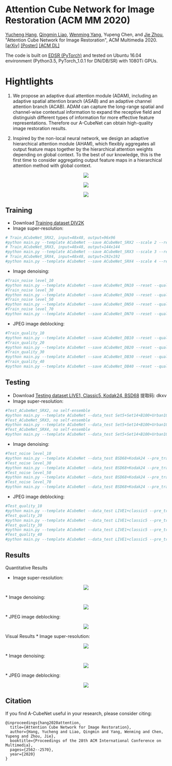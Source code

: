 # Attention Cube Network for Image Restoration (ACM MM 2020)
[Yucheng Hang](http://ychang686.github.io/), [Qingmin Liao](https://thurid.lib.tsinghua.edu.cn/scholar/651469), [Wenming Yang](https://www.sigs.tsinghua.edu.cn/ywm/main.htm), Yupeng Chen, and [Jie Zhou](http://www.au.tsinghua.edu.cn/info/1078/1635.htm), "Attention Cube Network for Image Restoration", ACM Multimedia 2020.
[[arXiv]](https://arxiv.org/abs/2009.05907)
[[Poster]](https://github.com/YCHang686/A-CubeNet/blob/master/A-CubeNet.pdf)
[[ACM DL]](https://dl.acm.org/doi/10.1145/3394171.3413564)

The code is built on [EDSR (PyTorch)](https://github.com/thstkdgus35/EDSR-PyTorch) and tested on Ubuntu 16.04 environment (Python3.5, PyTorch_1.0.1 for DN/DB/SR) with 1080Ti GPUs.

# Hightlights
1. We propose an adaptive dual attention module (ADAM), including an adaptive spatial attention branch (ASAB) and an adaptive channel attention branch (ACAB). ADAM can capture the long-range spatial and channel-wise contextual information to expand the receptive field and distinguish different types of information for more effective feature representations. Therefore our A-CubeNet can obtain high-quality image restoration results. 

2. Inspired by the non-local neural network, we design an adaptive hierarchical attention module (AHAM), which flexibly aggregates all output feature maps together by the hierarchical attention weights depending on global context. To the best of our knowledge, this is the first time to consider aggregating output feature maps in a hierarchical attention method with global context.
<p align="center">
    <img src="figs/Network.png"> <br />
</p>
<p align="center">
    <img src="figs/ADAM.png"> <br />
</p>
<p align="center">
    <img src="figs/AHAM.png"> <br />
</p>

## Training
* Download [Training dataset DIV2K](https://drive.google.com/open?id=12hOYsMa8t1ErKj6PZA352icsx9mz1TwB)
* Image super-resolution:
```bash
# Train_ACubeNet_SRX2, input=48x48, output=96x96
#python main.py --template ACubeNet --save ACubeNet_SRX2 --scale 2 --reset --save_results --patch_size 96
# Train_ACubeNet_SRX3, input=48x48, output=144x144
#python main.py --template ACubeNet --save ACubeNet_SRX3 --scale 3 --reset --save_results --patch_size 144 --pre_train ../experiment/ACubeNet_SRX2/model/model_best.pt
# Train_ACubeNet_SRX4, input=48x48, output=192x192
#python main.py --template ACubeNet --save ACubeNet_SRX4 --scale 4 --reset --save_results --patch_size 192 --pre_train ../experiment/ACubeNet_SRX2/model/model_best.pt

```
* Image denoising:
```bash
#Train_noise level_10
#python main.py --template ACubeNet --save ACubeNet_DN10 --reset --quality 1
#Train_noise level_30
#python main.py --template ACubeNet --save ACubeNet_DN30 --reset --quality 3
#Train_noise level_50
#python main.py --template ACubeNet --save ACubeNet_DN50 --reset --quality 5
#Train_noise level_70
#python main.py --template ACubeNet --save ACubeNet_DN70 --reset --quality 7

```
* JPEG image deblocking:
```bash
#Train_quality_10
#python main.py --template ACubeNet --save ACubeNet_DB10 --reset --quality 1
#Train_quality_20
#python main.py --template ACubeNet --save ACubeNet_DB20 --reset --quality 2
#Train_quality_30
#python main.py --template ACubeNet --save ACubeNet_DB30 --reset --quality 3
#Train_quality_40
#python main.py --template ACubeNet --save ACubeNet_DB40 --reset --quality 4

```

## Testing
* Download [Testing dataset LIVE1, Classic5, Kodak24, BSD68](https://pan.baidu.com/s/1qrj_ILqkH8N9_Y80GAKSzw) 提取码: dkxv
* Image super-resolution:
```bash
#Test_ACubeNet_SRX2, no self-ensemble
#python main.py --template ACubeNet --data_test Set5+Set14+B100+Urban100+Manga109 --scale 2 --pre_train ../experiment/ACubeNet_SRX2/model/model_best.pt --test_only --save_results
#Test_ACubeNet_SRX3, no self-ensemble
#python main.py --template ACubeNet --data_test Set5+Set14+B100+Urban100+Manga109 --scale 3 --pre_train ../experiment/ACubeNet_SRX3/model/model_best.pt --test_only --save_results
#Test_ACubeNet_SRX4, no self-ensemble
#python main.py --template ACubeNet --data_test Set5+Set14+B100+Urban100+Manga109 --scale 4 --pre_train ../experiment/ACubeNet_SRX4/model/model_best.pt --test_only --save_results

```
* Image denoising:
```bash
#Test_noise level_10
#python main.py --template ACubeNet --data_test BSD68+Kodak24 --pre_train  ../experiment/ACubeNet_DN10/model/model_best.pt --test_only --save_results --save_gt --quality 1
#Test_noise level_30
#python main.py --template ACubeNet --data_test BSD68+Kodak24 --pre_train  ../experiment/ACubeNet_DN30/model/model_best.pt --test_only --save_results --save_gt --quality 3
#Test_noise level_50
#python main.py --template ACubeNet --data_test BSD68+Kodak24 --pre_train  ../experiment/ACubeNet_DN50/model/model_best.pt --test_only --save_results --save_gt --quality 5
#Test_noise level_70
#python main.py --template ACubeNet --data_test BSD68+Kodak24 --pre_train  ../experiment/ACubeNet_DN70/model/model_best.pt --test_only --save_results --save_gt --quality 7

```
* JPEG image deblocking:
```bash
#Test_quality_10
#python main.py --template ACubeNet --data_test LIVE1+classic5 --pre_train  ../experiment/ACubeNet_DB10/model/model_best.pt --test_only --save_results --save_gt --quality 1
#Test_quality_20
#python main.py --template ACubeNet --data_test LIVE1+classic5 --pre_train  ../experiment/ACubeNet_DB20/model/model_best.pt --test_only --save_results --save_gt --quality 2
#Test_quality_30
#python main.py --template ACubeNet --data_test LIVE1+classic5 --pre_train  ../experiment/ACubeNet_DB30/model/model_best.pt --test_only --save_results --save_gt --quality 3
#Test_quality_40
#python main.py --template ACubeNet --data_test LIVE1+classic5 --pre_train  ../experiment/ACubeNet_DB40/model/model_best.pt --test_only --save_results --save_gt --quality 4

```

## Results
Quantitative Results
* Image super-resolution:
<p align="center">
    <img src="figs/SR1.png"> <br />
</p>
* Image denoising:
<p align="center">
    <img src="figs/DN1.png"> <br />
</p>
* JPEG image deblocking:
<p align="center">
    <img src="figs/DB1.png"> <br />
</p>
Visual Results
* Image super-resolution:
<p align="center">
    <img src="figs/SR2.png"> <br />
</p>
* Image denoising:
<p align="center">
    <img src="figs/DN2.png"> <br />
</p>
* JPEG image deblocking:
<p align="center">
    <img src="figs/DB2.png"> <br />
</p>

## Citation

If you find A-CubeNet useful in your research, please consider citing:

```
@inproceedings{hang2020attention,
  title={Attention Cube Network for Image Restoration},
  author={Hang, Yucheng and Liao, Qingmin and Yang, Wenming and Chen, Yupeng and Zhou, Jie},
  booktitle={Proceedings of the 28th ACM International Conference on Multimedia},
  pages={2562--2570},
  year={2020}
}

```
